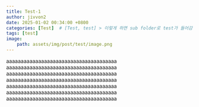 ```yaml
---
title: Test-1
author: jivvon2
date: 2025-01-02 00:34:00 +0800
categories: [Test]  # [Test, test] > 이렇게 하면 sub folder로 test가 들어감
tags: [test]
image:
    path: assets/img/post/test/image.png
---
```


aaaaaaaaaaaaaaaaaaaaaaaaaaaaaaaaaaaaaa
aaaaaaaaaaaaaaaaaaaaaaaaaaaaaaaaaaaaaa
aaaaaaaaaaaaaaaaaaaaaaaaaaaaaaaaaaaaaa
aaaaaaaaaaaaaaaaaaaaaaaaaaaaaaaaaaaaaa
aaaaaaaaaaaaaaaaaaaaaaaaaaaaaaaaaaaaaa
aaaaaaaaaaaaaaaaaaaaaaaaaaaaaaaaaaaaaa
aaaaaaaaaaaaaaaaaaaaaaaaaaaaaaaaaaaaaa